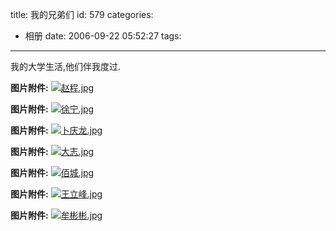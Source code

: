 title: 我的兄弟们
id: 579
categories:
  - 相册
date: 2006-09-22 05:52:27
tags:
---

我的大学生活,他们伴我度过.

**图片附件:**
[![赵程.jpg](http://www.foolbird.net/wp-content/uploads/2007/01/23_zhaocheng.thumbnail.jpg)](/?attachment_id=15 "赵程.jpg")

**图片附件:**
[![徐宁.jpg](http://www.foolbird.net/wp-content/uploads/2007/01/24_xuning.thumbnail.jpg)](/?attachment_id=16 "徐宁.jpg")

**图片附件:**
[![卜庆龙.jpg](http://www.foolbird.net/wp-content/uploads/2007/01/25_buqinglong.thumbnail.jpg)](/?attachment_id=17 "卜庆龙.jpg")

**图片附件:**
[![大志.jpg](http://www.foolbird.net/wp-content/uploads/2007/01/26_lidazhi.thumbnail.jpg)](/?attachment_id=18 "大志.jpg")

**图片附件:**
[![佰城.jpg](http://www.foolbird.net/wp-content/uploads/2007/01/27_baicheng.thumbnail.jpg)](/?attachment_id=19 "佰城.jpg")

**图片附件:**
[![王立峰.jpg](http://www.foolbird.net/wp-content/uploads/2007/01/30_wanglifeng.thumbnail.jpg)](/?attachment_id=22 "王立峰.jpg")

**图片附件:**
[![牟彬彬.jpg](http://www.foolbird.net/wp-content/uploads/2007/01/31_mubinbin.thumbnail.jpg)](/?attachment_id=23 "牟彬彬.jpg")